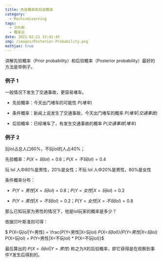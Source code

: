 ```yaml
---
title: 先验概率和后验概率
category:
  - MachineLearning
tags:
  - 贝叶斯
  - 概率论
date: 2021-02-21 15:41:45
img: /images/Posterior-Probability.png
mathjax: true
---
```


讲解先验概率（Prior probability）和后验概率（Posterior probability）最好的方法是举例子。

<!--more-->

### 例子 1

一般情况下发生了交通事故，更容易堵车。

* 先验概率：今天出门堵车的可能性 $P(堵车)$

* 条件概率：新闻上说发生了交通事故，今天出门堵车的概率 $P(堵车|交通事故)$

* 后验概率：已经堵车了，有发生交通事故的概率 $P(交通事故|堵车)$

### 例子 2

玩lol占总人口60%，不玩lol的人占40%；

先验概率：$P(X=玩lol)=0.6；P(X=不玩lol)=0.4$

玩 lol 人中80%是男性，20%是女性；不玩 lol 人中20%是男性，80%是女性

条件概率分布：

* $P(Y=男性|X=玩lol)=0.8；P(Y=女性|X=玩lol)=0.2$

* $P(Y=男性|X=不玩lol)=0.2；P(Y=女性|X=不玩lol)=0.8$

那么已知玩家为男性的情况下，他是lol玩家的概率是多少？

依据贝叶斯准则可得：

$ P(X=玩lol|Y=男性) = \frac{P(Y=男性|X=玩lol) *P(X=玩lol)}{P(Y=男性|X=玩lol)* P(X=玩lol) + P(Y=男性|X=不玩lol) * P(X=不玩lol)}$

最后算出的 $P(X=玩lol|Y=男性)$ 称之为X的后验概率，即它获得是在观察到事件Y发生后得到的。
